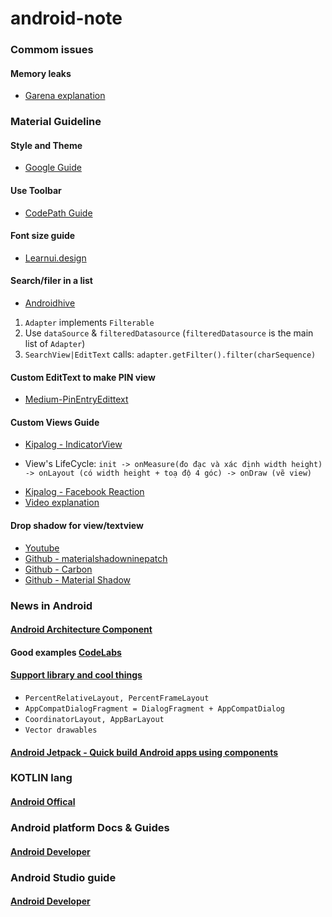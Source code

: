 # android-note

### Commom issues

#### Memory leaks
* [Garena explanation](https://engineering.garena.com/memory-leaks-in-android/)

### Material Guideline

#### Style and Theme
* [Google Guide](https://developer.android.com/guide/topics/ui/look-and-feel/themes)

#### Use Toolbar
* [CodePath Guide](https://guides.codepath.com/android/using-the-app-toolbar#using-toolbar-as-actionbar)

#### Font size guide
* [Learnui.design](https://learnui.design/blog/android-material-design-font-size-guidelines.html)

#### Search/filer in a list
* [Androidhive](https://www.androidhive.info/2017/11/android-recyclerview-with-search-filter-functionality/)
1. `Adapter` implements `Filterable`
2. Use `dataSource` & `filteredDatasource` (`filteredDatasource` is the main list of `Adapter`)
3. `SearchView|EditText` calls: `adapter.getFilter().filter(charSequence)`

#### Custom EditText to make PIN view
* [Medium-PinEntryEdittext](https://medium.com/@ali.muzaffar/building-a-pinentryedittext-in-android-5f2eddcae5d3)


#### Custom Views Guide
* [Kipalog - IndicatorView](https://kipalog.com/posts/Android--Hieu-sau-hon-ve-CustomView-va-Huong-dan-xay-dung-thu-vien-UI-IndicatorView)
 - View's LifeCycle: `init -> onMeasure(đo đạc và xác định width height) -> onLayout (có width height + toạ độ 4 góc) -> onDraw (vẽ view)` 
* [Kipalog - Facebook Reaction](https://kipalog.com/posts/Android-2D-Graphics--Phan-tich-va-mo-phong-nut-cam-xuc-cua-Android-Facebook-Application)
* [Video explanation](https://academy.realm.io/posts/360andev-huyen-tue-dao-measure-layout-draw-repeat-custom-views-and-viewgroups-android/)

#### Drop shadow for view/textview
* [Youtube](https://www.youtube.com/watch?v=nNHChjTZCtw)
* [Github - materialshadowninepatch](https://github.com/h6ah4i/android-materialshadowninepatch)
* [Github - Carbon](https://github.com/ZieIony/Carbon)
* [Github - Material Shadow](https://github.com/harjot-oberai/MaterialShadows)

### News in Android

#### [Android Architecture Component](https://developer.android.com/topic/libraries/architecture/)

#### Good examples [CodeLabs](https://codelabs.developers.google.com/)

#### [Support library and cool things](https://developer.android.com/topic/libraries/support-library/features)
* `PercentRelativeLayout, PercentFrameLayout`
* `AppCompatDialogFragment = DialogFragment + AppCompatDialog`
* `CoordinatorLayout, AppBarLayout`
* `Vector drawables`

#### [Android Jetpack - Quick build Android apps using components](https://developer.android.com/jetpack/)

### KOTLIN lang

#### [Android Offical](https://developer.android.com/kotlin/)

### Android platform Docs & Guides

#### [Android Developer](https://developer.android.com/docs/)

### Android Studio guide

#### [Android Developer](https://developer.android.com/studio/intro/)
